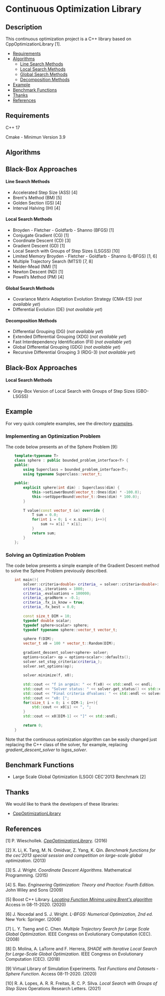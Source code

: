 # Continuous Optimization Library

## Description

This continuous optimization project is a C++ library based on CppOptimizationLibrary [1]. 

* [Requirements](#requirements)
* [Algorithms](#algorithms)
    * [Line Search Methods](#line-search-methods)
    * [Local Search Methods](#local-search-methods)
    * [Global Search Methods](#global-search-methods)
    * [Decomposition Methods](#decomposition-methods)
* [Example](#example)
* [Benchmark Functions](#benchmark-functions)
* [Thanks](#thanks)
* [References](#references)

## Requirements

C++ 17

Cmake - Minimun Version 3.9

## Algorithms

## Black-Box Approaches

#### Line Search Methods
- Accelerated Step Size (ASS) [4]
- Brent's Method (BM) [5]
- Golden Section (GS) [4]
- Interval Halving (IH) [4]


#### Local Search Methods
- Broyden - Fletcher - Goldfarb - Shanno (BFGS) [1]
- Conjugate Gradient (CG) [1]
- Coordinate Descent (CD) [3]
- Gradient Descent (GD) [1]
- Local Search with Groups of Step Sizes (LSGSS) [10]
- Limited Memory Broyden - Fletcher - Goldfarb - Shanno (L-BFGS) [1, 6]
- Multiple Trajectory Search (MTS1) [7, 8]
- Nelder-Mead (NM) [1]
- Newton Descent (ND) [1]
- Powell’s Method (PM) [4]

#### Global Search Methods
- Covariance Matrix Adaptation Evolution Strategy (CMA-ES) (*not available yet*)
- Differential Evolution (DE) (*not available yet*)

#### Decomposition Methods
 - Differential Grouping (DG) (*not available yet*)
 - Extended Differential Grouping (XDG) (*not available yet*)
 - Fast Interdependency Identification (FII) (*not available yet*)
 - Global Differential Grouping (GDG) (*not available yet*)
 - Recursive Differential Grouping 3 (RDG-3) (*not available yet*)

## Black-Box Approaches

#### Local Search Methods
- Gray-Box Version of Local Search with Groups of Step Sizes (GBO-LSGSS)
 
## Example

For very quick complete examples, see the directory [examples](tests/examples/).

### Implementing an Optimization Problem

The code below presents an of the Sphere Problem [9]:

```cpp
    template<typename T>
    class sphere : public bounded_problem_interface<T> {
    public:
        using Superclass = bounded_problem_interface<T>;
        using typename Superclass::vector_t;
    
    public:
        explicit sphere(int dim) : Superclass(dim) {
            this->setLowerBound(vector_t::Ones(dim) * -100.0);
            this->setUpperBound(vector_t::Ones(dim) * 100.0);
        }
    
        T value(const vector_t &x) override {
            T sum = 0.0;
            for(int i = 0; i < x.size(); i++){
                sum += x[i] * x[i];
            }
            return sum;
        }
    };
```

### Solving an Optimization Problem

The code below presents a simple example of the Gradient Descent method to solve the Sphere Problem previously described.

```cpp
    int main(){
        solver::criteria<double> criteria_ = solver::criteria<double>::defaults();
        criteria_.iterations = 1000;
        criteria_.evaluations = 100000;
        criteria_.gradNorm = -0.1;
        criteria_.fx_is_know = true;
        criteria_.fx_best = 0.0;
    
        const size_t DIM = 10;
        typedef double scalar;
        typedef sphere<scalar> sphere;
        typedef typename sphere::vector_t vector_t;
    
        sphere f(DIM);
        vector_t x0 = 100 * vector_t::Random(DIM);
    
        gradient_descent_solver<sphere> solver;
        options<scalar> op = options<scalar>::defaults();
        solver.set_stop_criteria(criteria_);
        solver.set_options(op);
    
        solver.minimize(f, x0);
    
        std::cout << "f in argmin: " << f(x0) << std::endl << endl;
        std::cout << "Solver status: " << solver.get_status() << std::endl << std::endl;
        std::cout << "Final criteria dfvalues: " << std::endl << solver.criteria() << std::endl << std::endl;
        std::cout << "x0: [";
        for(size_t i = 0; i < DIM-1; i++){
            std::cout << x0[i] << ", ";
        }
        std::cout << x0[DIM-1] << "]" << std::endl;
    
        return 0;
    }
```

Note that the continuous optimization algorithm can be easily changed just replacing the C++ class of the solver, for example, replacing *gradient_descent_solver* to *lsgss_solver*.

## Benchmark Functions
* Large Scale Global Optimization (LSGO) CEC'2013 Benchmark [2]


## Thanks
We would like to thank the developers of these libraries:

- [CppOptimizationLibrary](https://github.com/PatWie/CppNumericalSolvers)

## References
[1] P. Wieschollek. [*CppOptimizationLibrary*](https://github.com/PatWie/CppNumericalSolvers). (2016)

[2] X. Li, K. Tang, M. N. Omidvar, Z. Yang, K. Qin. *Benchmark functions for the cec’2013 special session and competition on large-scale global optimization*. (2013)

[3] S. J. Wright. *Coordinate Descent Algorithms.* Mathematical Programming. (2015)

[4] S. Rao. *Engineering Optimization: Theory and Practice: Fourth Edition.* John Wiley and Sons (2009)

[5] Boost C++ Library. [*Locating Function Minima using Brent's algorithm*](https://www.boost.org/doc/libs/1_65_0/libs/math/doc/html/math_toolkit/roots/brent_minima.html) Access in 08-11-2020. (2020)

[6] J. Nocedal and S. J. Wright. *L-BFGS: Numerical Optimization, 2nd ed.* New York: Springer. (2006)

[7] L. Y. Tseng and C. Chen. *Multiple Trajectory Search for Large Scale Global Optimization.* IEEE Congress on Evolutionary Computation (CEC). (2008)

[8] D. Molina, A. LaTorre and F. Herrera, *SHADE with Iterative Local Search for Large-Scale Global Optimization.* IEEE Congress on Evolutionary Computation (CEC). (2018)

[9] Virtual Library of Simulation Experiments. *Test Functions and Datasets - Sphere Function*. Access 08-11-2020. (2020)

[10] R. A. Lopes, A. R. R. Freitas, R. C. P. Silva. *Local Search with Groups of Step Sizes* Operations Research Letters. (2021) 
